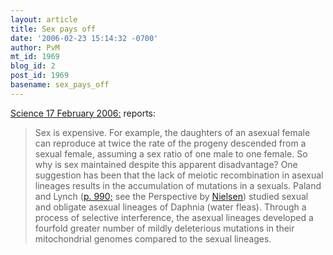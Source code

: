 ```yaml
---
layout: article
title: Sex pays off
date: '2006-02-23 15:14:32 -0700'
author: PvM
mt_id: 1969
blog_id: 2
post_id: 1969
basename: sex_pays_off
---
```

[Science 17 February 2006:](http://www.sciencemag.org/cgi/content/short/311/5763/913h) reports:

> Sex is expensive. For example, the daughters of an asexual female can reproduce at twice the rate of the progeny descended from a sexual female, assuming a sex ratio of one male to one female. So why is sex maintained despite this apparent disadvantage? One suggestion has been that the lack of meiotic recombination in asexual lineages results in the accumulation of mutations in a sexuals. Paland and Lynch ([p. 990;](http://www.sciencemag.org/cgi/content/short/311/5763/990)  see the Perspective by [Nielsen](http://www.sciencemag.org/cgi/content/short/311/5763/960)) studied sexual and obligate asexual lineages of Daphnia (water fleas). Through a process of selective interference, the asexual lineages developed a fourfold greater number of mildly deleterious mutations in their mitochondrial genomes compared to the sexual lineages.
